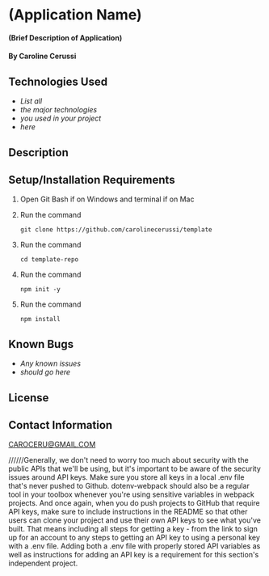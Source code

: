 # (Application Name)

#### (Brief Description of Application)

#### By Caroline Cerussi

## Technologies Used

* _List all_
* _the major technologies_
* _you used in your project_
* _here_

## Description

## Setup/Installation Requirements

1. Open Git Bash if on Windows and terminal if on Mac
2. Run the command

    ```git clone https://github.com/carolinecerussi/template```

3. Run the command

    ``cd template-repo``

4. Run the command

    ``npm init -y``

5. Run the command

    ``npm install``

## Known Bugs

* _Any known issues_
* _should go here_

## License


## Contact Information

CAROCERU@GMAIL.COM



//////Generally, we don't need to worry too much about security with the public APIs that we'll be using, but it's important to be aware of the security issues around API keys. Make sure you store all keys in a local .env file that's never pushed to Github. dotenv-webpack should also be a regular tool in your toolbox whenever you're using sensitive variables in webpack projects. And once again, when you do push projects to GitHub that require API keys, make sure to include instructions in the README so that other users can clone your project and use their own API keys to see what you've built. That means including all steps for getting a key - from the link to sign up for an account to any steps to getting an API key to using a personal key with a .env file. Adding both a .env file with properly stored API variables as well as instructions for adding an API key is a requirement for this section's independent project.

